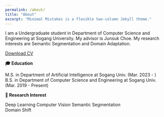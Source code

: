```yaml
---
permalink: /about/
title: "About"
excerpt: "Minimal Mistakes is a flexible two-column Jekyll theme."
---
```


I am a Undergraduate student in Department of Computer Science and Engineering at Sogang University. My advisor is Junsuk Choe. My research interests are Semantic Segmentation and Domain Adaptation.

[Download CV](https://drive.google.com/file/d/11jDwVwQiH0NU0MNDXlsfTYAtsgqoT4GV/view?usp=sharing)

**🎓 Education**

  M.S. in Department of Artificial Intelligence at Sogang Univ. (Mar. 2023 - )  
  B.S. in Department of Computer Science and Engineering at Sogang Univ. (Mar. 2019 - Present)

**📗 Research Interest**

  Deep Learning
  Computer Vision
  Semantic Segmentation  
  Domain Shift
